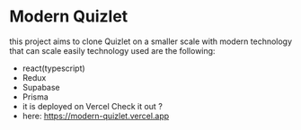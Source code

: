 # Modern Quizlet
this project aims to clone Quizlet on a smaller scale with modern technology that can scale easily
technology used are the following:
* react(typescript)
* Redux
* Supabase
* Prisma
* it is deployed on Vercel Check it out ? 
* here: https://modern-quizlet.vercel.app
